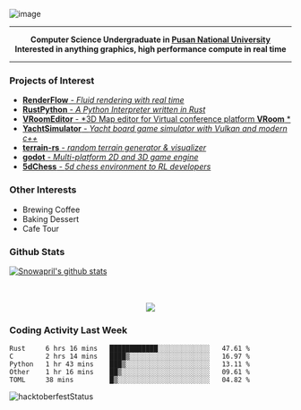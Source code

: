 ![image](https://user-images.githubusercontent.com/24654975/122706556-2ce28400-d293-11eb-86ee-22b9ba640f2b.png)


---

<p align="center">
  <strong>
    Computer Science Undergraduate in <a href="https://pusan.ac.kr/">Pusan National University</a>
    <br>
    Interested in anything graphics, high performance compute in real time
  </strong>
</p>

---

### Projects of Interest

* [**RenderFlow** - *Fluid rendering with real time*](https://github.com/CubbyFlow/RenderFlow)
* [**RustPython** - *A Python Interpreter written in Rust*](https://github.com/RustPython/RustPython)
* [**VRoomEditor** - *3D Map editor for Virtual conference platform **VRoom** *](https://github.com/snowapril/VRoomEditor)
* [**YachtSimulator** - *Yacht board game simulator with Vulkan and modern c++*](https://github.com/Snowapril/YachtSimulator)
* [**terrain-rs** - *random terrain generator & visualizer*](https://github.com/snowapril/terrain-rs)
* [**godot** - *Multi-platform 2D and 3D game engine*](https://github.com/godotengine/godot)
* [**5dChess** - *5d chess environment to RL developers*](https://github.com/snowapril/5dChess)


### Other Interests

* Brewing Coffee
* Baking Dessert 
* Cafe Tour

### Github Stats
 
[![Snowapril's github stats](https://github-readme-stats.vercel.app/api?username=Snowapril&hide_title=true&hide_border=true&show_icons=true&include_all_commits=true&count_private=true)](https://github.com/Snowapril)

<p align="center">
    <br><br>
    <a href="https://snowapril.github.io"><img src="https://img.shields.io/badge/website-snowapril.github.io-red?style=for-the-badge"></a>
</p>

### Coding Activity Last Week

<!--START_SECTION:waka-->
```text
Rust     6 hrs 16 mins   ████████████░░░░░░░░░░░░░   47.61 % 
C        2 hrs 14 mins   ████▒░░░░░░░░░░░░░░░░░░░░   16.97 % 
Python   1 hr 43 mins    ███▒░░░░░░░░░░░░░░░░░░░░░   13.11 % 
Other    1 hr 16 mins    ██▒░░░░░░░░░░░░░░░░░░░░░░   09.61 % 
TOML     38 mins         █▒░░░░░░░░░░░░░░░░░░░░░░░   04.82 % 
```
<!--END_SECTION:waka-->
![hacktoberfestStatus](http://badge.hacktoberfestkorea.com/?githubUserName=snowapril)
